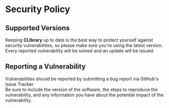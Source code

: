 # Security Policy

## Supported Versions

Keeping **CLIbrary** up to date is the best way to protect yourself against security vulnerabilities, so please make sure you're using the latest version.  
Every reported vulnerability will be solved and an update will be issued.

## Reporting a Vulnerability

Vulnerabilities should be reported by submitting a bug report via GitHub's Issue Tracker.  
Be sure to include the version of the software, the steps to reproduce the vulnerability, and any information you have about the potential impact of the vulnerability.